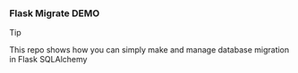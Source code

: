### Flask Migrate DEMO

> [!TIP]
> This repo shows how you can simply make and manage database migration in Flask SQLAlchemy